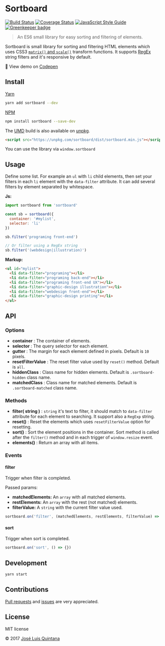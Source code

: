 # Sortboard

[![Build Status](https://travis-ci.org/joseluisq/sortboard.svg?branch=master)](https://travis-ci.org/joseluisq/sortboard) [![Coverage Status](https://coveralls.io/repos/github/joseluisq/sortboard/badge.svg?branch=master)](https://coveralls.io/github/joseluisq/sortboard?branch=master) [![JavaScript Style Guide](https://img.shields.io/badge/code%20style-standard-brightgreen.svg)](http://standardjs.com/) [![Greenkeeper badge](https://badges.greenkeeper.io/joseluisq/sortboard.svg)](https://greenkeeper.io/)

> An ES6 small library for easy sorting and filtering of elements.

Sortboard is small library for sorting and filtering HTML elements which uses CSS3 [`matrix()` and `scale()`](http://www.w3.org/TR/2011/WD-css3-2d-transforms-20111215/) transform functions. It supports [RegEx](https://developer.mozilla.org/en/docs/Web/JavaScript/Guide/Regular_Expressions) string filters and it's responsive by default.

:tada: View demo on [Codepen](http://codepen.io/joseluisq/full/IlHzo/)

## Install

[Yarn](https://github.com/yarnpkg/)

```sh
yarn add sortboard --dev
```

[NPM](https://www.npmjs.com/)

```sh
npm install sortboard --save-dev
```

The [UMD](https://github.com/umdjs/umd) build is also available on [unpkg](https://unpkg.com).

```html
<script src="https://unpkg.com/sortboard/dist/sortboard.min.js"></script>
```

You can use the library via `window.sortboard`

## Usage

Define some list. For example an `ul` with `li` child elements, then set your filters in each `li` element with the `data-filter` attribute. It can add several filters by element separated by whitespace.

__Js:__

```js
import sortboard from 'sortboard'

const sb = sortboard({
  container: '#mylist',
  selector: 'li'
})

sb.filter('programing front-end')

// Or filter using a RegEx string
sb.filter('(webdesign|illustration)')
```

__Markup:__

```html
<ul id="mylist">
  <li data-filter="programing"></li>
  <li data-filter="programing back-end"></li>
  <li data-filter="programing front-end UX"></li>
  <li data-filter="graphic-design illustration"></li>
  <li data-filter="webdesign front-end"></li>
  <li data-filter="graphic-design printing"></li>
</ul>
```

## API

### Options

- __container__ : The container of elements.
- __selector__ : The query selector for each element.
- __gutter__ : The margin for each element defined in pixels. Default is `10` pixels.
- __resetFilterValue__ : The reset filter value used by `reset()` method. Default is `all`.
- __hiddenClass__ : Class name for hidden elements. Default is `.sortboard-hidden` class name.
- __matchedClass__ : Class name for matched elements. Default is `.sortboard-matched` class name.

### Methods

- __filter( string )__ : `string` it's text to filter, it should match to `data-filter` attribute for each element to searching. It support also a `RegExp` string.
- __reset()__ : Reset the elements which uses `resetFilterValue` option for resetting.
- __sort()__ : Sort the element positions in the container. Sort method is called after the `filter()` method and in each trigger of `window.resize` event.
- __elements()__ : Return an array with all items.

### Events

#### filter
Trigger when filter is completed.

Passed params:
- __matchedElements:__ An `array` with all matched elements.
- __restElements:__ An `array` with the rest (not matched) elements.
- __filterValue:__ A `string` with the current filter value used.

```js
sortboard.on('filter', (matchedElements, restElements, filterValue) => {})
```

#### sort
Trigger when sort is completed.

```js
sortboard.on('sort', () => {})
```

## Development

```sh
yarn start
```

## Contributions

[Pull requests](https://github.com/joseluisq/sortboard/pulls) and [issues](https://github.com/joseluisq/sortboard/issues) are very appreciated.

## License
MIT license

© 2017 [José Luis Quintana](http://git.io/joseluisq)
